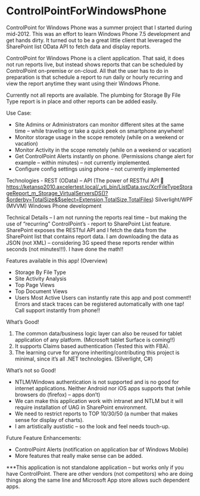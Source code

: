 ControlPointForWindowsPhone
===========================

ControlPoint for Windows Phone was a summer project that I started during mid-2012. This was an effort to learn Windows Phone 7.5 development and get hands dirty. It turned out to be a great little client that leveraged the SharePoint list OData API to fetch data and display reports.

ControlPoint for Windows Phone is a client application. That said, it does not run reports live, but instead shows reports that can be scheduled by ControlPoint on-premise or on-cloud. All that the user has to do in preparation is that schedule a report to run daily or hourly recurring and view the report anytime they want using their Windows Phone.

Currently not all reports are available. The plumbing for Storage By File Type report is in place and other reports can be added easily. 

Use Case:
-  Site Admins or Administrators can monitor different sites at the same time – while traveling or take a quick peek on smartphone anywhere!
-	Monitor storage usage in the scope remotely (while on a weekend or vacation)
-	Monitor Activity in the scope remotely (while on a weekend or vacation)
-	Get ControlPoint Alerts instantly on phone. (Permissions change alert for example – within minutes) – not currently implemented.
-	Configure config settings using phone – not currently implemented


Technologies  - 
REST (OData) – API 
(The power of RESTful API  https://ketansp2010.axcelertest.local/_vti_bin/ListData.svc/XcrFileTypeStorageReport_m_Storage_VirtualServersDS()?$orderby=TotalSize&$select=Extension,TotalSize,TotalFiles)
Silverlight/WPF (MVVM)
Windows Phone development
 
Technical Details – 
I am not running the reports real time – but making the use of “recurring” ControlPoint’s - report to SharePoint List feature. SharePoint exposes the RESTful API and I fetch the data from the SharePoint list that contains report data. I am downloading the data as JSON (not XML) – considering 3G speed these reports render within seconds (not minutes!!!). I have done the math!!
 
Features available in this app! (Overview)
-  Storage By File Type
-	Site Activity Analysis
-	Top Page Views
-	Top Document Views
-	Users Most Active
Users can instantly rate this app and post comment!!
Errors and stack traces can be registered automatically with one tap!
Call support instantly from phone!!
 
What’s Good!
1.	The common data/business logic layer can also be reused for tablet application of any platform. (Microsoft tablet Surface is coming!!)
2.	It supports Claims based authentication (Tested this with FBA).
3.	The learning curve for anyone inheriting/contributing this project is minimal, since it’s all .NET technologies. (Silverlight, C#)
 
What’s not so Good!
-	NTLM/Windows authentication is not supported and is no good for internet applications. Neither Android nor iOS apps supports that (while browsers do (firefox) – apps don’t)
-	We can make this application work with intranet and NTLM but it will require installation of UAG in SharePoint environment.
-	We need to restrict reports to TOP 10/30/50 (a number that makes sense for display of charts).
-	I am artistically austistic – so the look and feel needs touch-up.
 
Future Feature Enhancements:
-	ControlPoint Alerts (notification on application bar of Windows Mobile)
-	More features that really make sense can be added.
 
***This application is not standalone application – but works only if you have ControlPoint. There are other vendors (not competitors) who are doing things along the same line and Microsoft App store allows such dependent apps.

